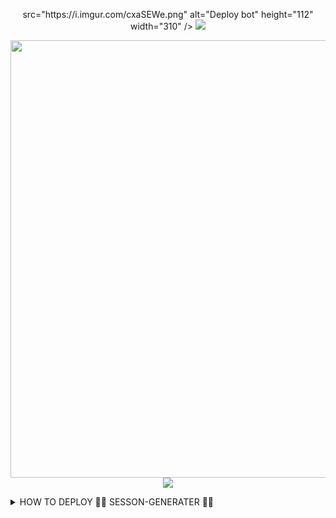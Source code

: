   <p align="center">
src="https://i.imgur.com/cxaSEWe.png" alt="Deploy bot" height="112" width="310" /></a>
     
<img src="https://telegra.ph/file/55d1084aaae113bbe72ed.jpg">
   <p align="center">
<a href="https://github.com/D4X-UMAR">
    <img src="https://telegra.ph/file/c227d87605ffa07c7871c.png" width="700px">
  </a>
<img src="https://user-images.githubusercontent.com/73097560/115834477-dbab4500-a447-11eb-908a-139a6edaec5c.gif">

 <details close>
<summary>HOW TO DEPLOY 👨‍💻 SESSON-GENERATER 👨‍💻</summary>
   <details close>
   BOT BY UMAR

